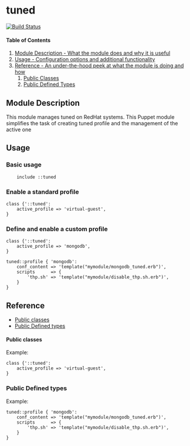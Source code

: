 # tuned

[![Build Status](https://travis-ci.org/bovy89/tuned.svg?branch=master)](https://travis-ci.org/bovy89/tuned)

#### Table of Contents

1. [Module Description - What the module does and why it is useful](#module-description)
1. [Usage - Configuration options and additional functionality](#usage)
1. [Reference - An under-the-hood peek at what the module is doing and how](#reference)
    1. [Public Classes](#public-classes)
    1. [Public Defined Types](#public-defined-types)

## Module Description

This module manages tuned on RedHat systems. This Puppet module simplifies the task of creating tuned profile and the management of the active one


## Usage

### Basic usage
```puppet
	include ::tuned
```

### Enable a standard profile
```puppet
class {'::tuned':
    active_profile => 'virtual-guest',
}
```

### Define and enable a custom profile
```puppet
class {'::tuned':
    active_profile => 'mongodb',
}

tuned::profile { 'mongodb':
	conf_content => 'template("mymodule/mongodb_tuned.erb")',
	scripts      => {
		'thp.sh' => 'template("mymodule/disable_thp.sh.erb")',
	}
}
```


## Reference

* [Public classes](#public-classes)
* [Public Defined types](#public-defined-types)


#### Public classes

Example:

```puppet
class {'::tuned':
    active_profile => 'virtual-guest',
}
```

### Public Defined types


Example:

```puppet
tuned::profile { 'mongodb':
	conf_content => 'template("mymodule/mongodb_tuned.erb")',
	scripts      => {
		'thp.sh' => 'template("mymodule/disable_thp.sh.erb")',
	}
}
```
